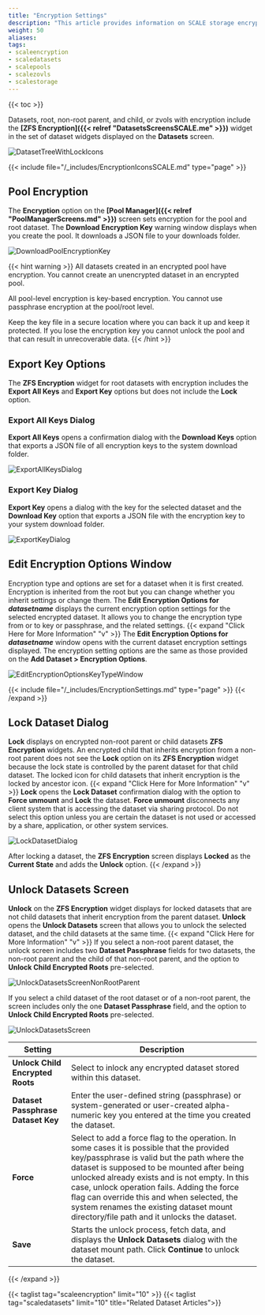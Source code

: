 ```yaml
---
title: "Encryption Settings"
description: "This article provides information on SCALE storage encryption screens and settings."
weight: 50
aliases: 
tags:
- scaleencryption
- scaledatasets
- scalepools
- scalezovls
- scalestorage
---
```


{{< toc >}}


Datasets, root, non-root parent, and child, or zvols with encryption include the **[ZFS Encryption]({{< relref "DatasetsScreensSCALE.me" >}})** widget in the set of dataset widgets displayed on the **Datasets** screen.

![DatasetTreeWithLockIcons](/images/SCALE/22.12/DatasetTreeWithLockIcons.png "Dataset Tree Table Encryption Icons")

{{< include file="/_includes/EncryptionIconsSCALE.md" type="page" >}}

## Pool Encryption

The **Encryption** option on the **[Pool Manager]({{< relref "PoolManagerScreens.md" >}})** screen sets encryption for the pool and root dataset. The **Download Encryption Key** warning window displays when you create the pool. It downloads a JSON file to your downloads folder. 

![DownloadPoolEncryptionKey](/images/SCALE/22.12/DownloadPoolEncryptionKey.png "Download Pool Encryption Key")

{{< hint warning >}}
All datasets created in an encrypted pool have encryption. You cannot create an unencrypted dataset in an encrypted pool.

All pool-level encryption is key-based encryption. You cannot use passphrase encryption at the pool/root level.

Keep the key file in a secure location where you can back it up and keep it protected. If you lose the encryption key you cannot unlock the pool and that can result in unrecoverable data.
{{< /hint >}}

## Export Key Options 

The **ZFS Encryption** widget for root datasets with encryption includes the **Export All Keys** and **Export Key** options but does not include the **Lock** option.

### Export All Keys Dialog

**Export All Keys** opens a confirmation dialog with the **Download Keys** option that exports a JSON file of all encryption keys to the system download folder. 

![ExportAllKeysDialog](/images/SCALE/22.12/ExportAllKeysDialog.png "Export All Keys")

### Export Key Dialog

**Export Key** opens a dialog with the key for the selected dataset and the **Download Key** option that exports a JSON file with the encryption key to your system download folder.

![ExportKeyDialog](/images/SCALE/22.12/ExportKeyDialog.png "Export Key")

## Edit Encryption Options Window

Encryption type and options are set for a dataset when it is first created. 
Encryption is inherited from the root but you can change whether you inherit settings or change them. 
The **Edit Encryption Options for *datasetname*** displays the current encryption option settings for the selected encrypted dataset. 
It allows you to change the encryption type from or to key or passphrase, and the related settings.
{{< expand "Click Here for More Information" "v" >}}
The **Edit Encryption Options for *datasetname*** window opens with the current dataset encryption settings displayed. 
The encryption setting options are the same as those provided on the **Add Dataset > Encryption Options**.

![EditEncryptionOptionsKeyTypeWindow](/images/SCALE/22.12/EditEncryptionOptionsKeyTypeWindow.png "Encryption Options Key Type Window")

{{< include file="/_includes/EncryptionSettings.md" type="page" >}}
{{< /expand >}}
## Lock Dataset Dialog
**Lock** displays on encrypted non-root parent or child datasets **ZFS Encryption** widgets. 
An encrypted child that inherits encryption from a non-root parent does not see the **Lock** option on its **ZFS Encryption** widget because the lock state is controlled by the parent dataset for that child dataset. 
The locked icon for child datasets that inherit encryption is the locked by ancestor icon.
{{< expand "Click Here for More Information" "v" >}}
**Lock** opens the **Lock Dataset** confirmation dialog with the option to **Force unmount** and **Lock** the dataset. 
**Force unmount** disconnects any client system that is accessing the dataset via sharing protocol. Do not select this option unless you are certain the dataset is not used or accessed by a share, application, or other system services.

![LockDatasetDialog](/images/SCALE/22.12/LockDatasetDialog.png "Lock Dataset Dialog")

After locking a dataset, the **ZFS Encryption** screen displays **Locked** as the **Current State** and adds the **Unlock** option.
{{< /expand >}}

## Unlock Datasets Screen
**Unlock** on the **ZFS Encryption** widget displays for locked datasets that are not child datasets that inherit encryption from the parent dataset. 
**Unlock** opens the **Unlock Datasets** screen that allows you to unlock the selected dataset, and the child datasets at the same time.
{{< expand "Click Here for More Information" "v" >}}
If you select a non-root parent dataset, the unlock screen includes two **Dataset Passphrase** fields for two datasets, the non-root parent and the child of that non-root parent, and the option to **Unlock Child Encrypted Roots** pre-selected.

![UnlockDatasetsScreenNonRootParent](/images/SCALE/22.12/UnlockDatasetsScreenNonRootParent.png "Unlock Non-Root Parent and Child Datasets Screen")

If you select a child dataset of the root dataset or of a non-root parent, the screen includes only the one **Dataset Passphrase** field, and the option to **Unlock Child Encrypted Roots** pre-selected.

![UnlockDatasetsScreen](/images/SCALE/22.12/UnlockDatasetsScreen.png "Unlock Datasets Screen")

| Setting | Description |
|---------|-------------|
| **Unlock Child Encrypted Roots** | Select to inlock any encrypted dataset stored within this dataset. |
| **Dataset Passphrase**<br> **Dataset Key** | Enter the user-defined string (passphrase) or system-generated or user-created alpha-numeric key you entered at the time you created the dataset. |
| **Force** | Select to add a force flag to the operation. In some cases it is possible that the provided key/passphrase is valid but the path where the dataset is supposed to be mounted after being unlocked already exists and is not empty. In this case, unlock operation fails. Adding the force flag can override this and when selected, the system renames the existing dataset mount directory/file path and it unlocks the dataset. |
| **Save** | Starts the unlock process, fetch data, and displays the **Unlock Datasets** dialog with the dataset mount path. Click **Continue** to unlock the dataset. |
{{< /expand >}}

{{< taglist tag="scaleencryption" limit="10"  >}}
{{< taglist tag="scaledatasets" limit="10" title="Related Dataset Articles">}}
